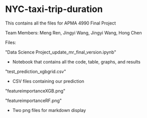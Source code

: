# NYC-taxi-trip-duration


This contains all the files for APMA 4990 Final Project

Team Members: Meng Ren, Jingyi Wang, Jingyi Wang, Hong Chen



Files:



"Data Science Project_update_mr_final_version.ipynb"

- Notebook that contains all the code, table, graphs, and results



"test_prediction_xgbgrid.csv"

- CSV files containing our prediction



"featureimportanceXGB.png"

"featureimportanceRF.png"

- Two png files for markdown display	

